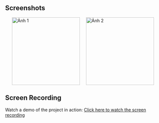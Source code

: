 ## Screenshots

<div style="display: flex; justify-content: center; gap: 20px;">
  <img src="https://github.com/user-attachments/assets/6dc5200f-9399-457f-931e-7716299f08c2" alt="Ảnh 1" width="220" />
  <img src="https://github.com/user-attachments/assets/5180af1f-be41-40e4-8b31-61a3b3a766bb" alt="Ảnh 2" width="220" />
</div>

## Screen Recording

Watch a demo of the project in action:
[Click here to watch the screen recording](https://github.com/user-attachments/assets/b9f8bd12-3bb9-4415-98e8-160789e98dc4)

